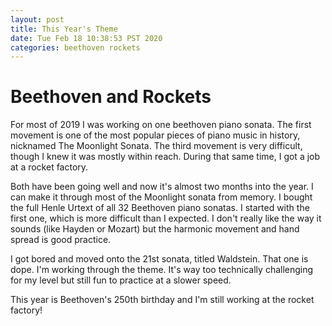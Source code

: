 ```yaml
---
layout: post
title: This Year's Theme
date: Tue Feb 18 10:38:53 PST 2020
categories: beethoven rockets
---
```


# Beethoven and Rockets

For most of 2019 I was working on one beethoven piano sonata. The first movement is one of the most popular pieces of piano music in history, nicknamed The Moonlight Sonata. The third movement is very difficult, though I knew it was mostly within reach. During that same time, I got a job at a rocket factory.

Both have been going well and now it's almost two months into the year. I can make it through most of the Moonlight sonata from memory. I bought the full Henle Urtext of all 32 Beethoven piano sonatas. I started with the first one, which is more difficult than I expected. I don't really like the way it sounds (like Hayden or Mozart) but the harmonic movement and hand spread is good practice.

I got bored and moved onto the 21st sonata, titled Waldstein. That one is dope. I'm working through the theme. It's way too technically challenging for my level but still fun to practice at a slower speed.

This year is Beethoven's 250th birthday and I'm still working at the rocket factory!
